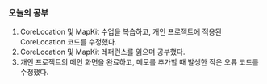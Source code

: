 ### 오늘의 공부

1. CoreLocation 및 MapKit 수업을 복습하고, 개인 프로젝트에 적용된 CoreLocation 코드를 수정했다.<br>
2. CoreLocation 및 MapKit 레퍼런스를 읽으며 공부했다.<br>
3. 개인 프로젝트의 메인 화면을 완료하고, 메모를 추가할 때 발생한 작은 오류 코드를 수정했다.<br>


